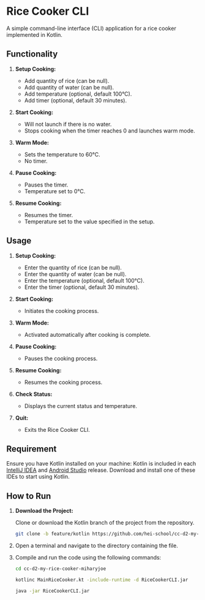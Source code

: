 # Rice Cooker CLI

A simple command-line interface (CLI) application for a rice cooker implemented in Kotlin.

## Functionality

1. **Setup Cooking:**
    - Add quantity of rice (can be null).
    - Add quantity of water (can be null).
    - Add temperature (optional, default 100°C).
    - Add timer (optional, default 30 minutes).

2. **Start Cooking:**
    - Will not launch if there is no water.
    - Stops cooking when the timer reaches 0 and launches warm mode.

3. **Warm Mode:**
    - Sets the temperature to 60°C.
    - No timer.

4. **Pause Cooking:**
    - Pauses the timer.
    - Temperature set to 0°C.

5. **Resume Cooking:**
    - Resumes the timer.
    - Temperature set to the value specified in the setup.

## Usage

1. **Setup Cooking:**
    - Enter the quantity of rice (can be null).
    - Enter the quantity of water (can be null).
    - Enter the temperature (optional, default 100°C).
    - Enter the timer (optional, default 30 minutes).

2. **Start Cooking:**
    - Initiates the cooking process.

3. **Warm Mode:**
    - Activated automatically after cooking is complete.

4. **Pause Cooking:**
    - Pauses the cooking process.

5. **Resume Cooking:**
    - Resumes the cooking process.

6. **Check Status:**
    - Displays the current status and temperature.

7. **Quit:**
    - Exits the Rice Cooker CLI.
## Requirement 
 Ensure you have Kotlin installed on your machine:
 Kotlin is included in each [IntelliJ IDEA](https://www.jetbrains.com/idea/download/?_ga=2.106146819.1864672128.1702226033-1629771559.1701450046&_gl=1*y5k9lf*_ga*MTYyOTc3MTU1OS4xNzAxNDUwMDQ2*_ga_9J976DJZ68*MTcwMjMwMDgzNC4xMS4xLjE3MDIzMDA4NTguMzYuMC4w&section=linux) 
 and [Android Studio](https://developer.android.com/studio) release. 
 Download and install one of these IDEs to start using Kotlin.
## How to Run
1. **Download the Project:**

   Clone or download the Kotlin branch of the project from the repository.

   ```bash
   git clone -b feature/kotlin https://github.com/hei-school/cc-d2-my-rice-cooker-miharyjoe.git
   ```
   
2. Open a terminal and navigate to the directory containing the file.
3. Compile and run the code using the following commands:
   ```bash
   cd cc-d2-my-rice-cooker-miharyjoe
   
   kotlinc MainRiceCooker.kt -include-runtime -d RiceCookerCLI.jar
   
   java -jar RiceCookerCLI.jar
